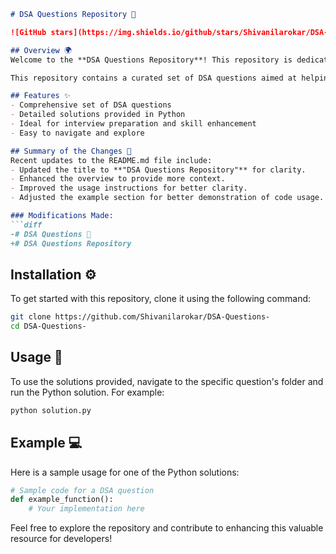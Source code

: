 ```markdown
# DSA Questions Repository 🌟

![GitHub stars](https://img.shields.io/github/stars/Shivanilarokar/DSA-Questions-) ![GitHub forks](https://img.shields.io/github/forks/Shivanilarokar/DSA-Questions-)

## Overview 🌍
Welcome to the **DSA Questions Repository**! This repository is dedicated to helping developers master data structures and algorithms through a comprehensive collection of questions and solutions. It is an ideal resource for interview preparation and skill enhancement.

This repository contains a curated set of DSA questions aimed at helping developers improve their problem-solving skills and prepare for technical interviews. Each question is accompanied by a detailed solution in Python, making it an excellent resource for learners.

## Features ✨
- Comprehensive set of DSA questions
- Detailed solutions provided in Python
- Ideal for interview preparation and skill enhancement
- Easy to navigate and explore

## Summary of the Changes 📝
Recent updates to the README.md file include:
- Updated the title to **"DSA Questions Repository"** for clarity.
- Enhanced the overview to provide more context.
- Improved the usage instructions for better clarity.
- Adjusted the example section for better demonstration of code usage.

### Modifications Made:
```diff
-# DSA Questions 📖
+# DSA Questions Repository
```

## Installation ⚙️
To get started with this repository, clone it using the following command:

```bash
git clone https://github.com/Shivanilarokar/DSA-Questions-
cd DSA-Questions-
```

## Usage 🚀
To use the solutions provided, navigate to the specific question's folder and run the Python solution. For example:

```bash
python solution.py
```

## Example 💻
Here is a sample usage for one of the Python solutions:

```python
# Sample code for a DSA question
def example_function():
    # Your implementation here
```

Feel free to explore the repository and contribute to enhancing this valuable resource for developers!
```